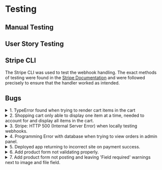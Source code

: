 # Testing

## Manual Testing

## User Story Testing

## Stripe CLI

 The Stripe CLI was used to test the webhook handling. The exact methods of testing were found in the [Stripe Documentation](https://stripe.com/docs/payments/handling-payment-events#use-cli) and were followed precisely to ensure that the handler worked as intended. 


## Bugs

<details>
 <summary>1. TypeError found when trying to render cart items in the cart</summary>
 This was fixed by introducing the quantity variable to the for loop. 

```
    for item_id, quantity in cart.items():
            pack = get_object_or_404(Packs, pk=item_id)
            total += pack.price
            product_count += 1
            stripe_price_id = pack.stripe_price_id
            cart_items.append({
                'item_id': item_id,
                'quantity': quantity,
                'pack': pack,
                'stripe_price_id': stripe_price_id,
            })
```
</details>


<details>
 <summary>2. Shopping cart only able to display one item at a time, needed to account for and display all items in the cart.</summary>
 This was tricky to fix as I was using Stripe Checkout, which uses stripe_price_id's to determine the product being sold. This is relayed using this code from the Stripe documentation.

 ```
    def create_checkout_session():
        try:
            checkout_session = stripe.checkout.Session.create(
                line_items=[
                    {
                        # Provide the exact Price ID (for example, pr_1234) of the product you want to sell
                        'price': '{{PRICE_ID}}',
                        'quantity': 1,
                    },
                ],
                mode='payment',
                success_url=YOUR_DOMAIN + '/success.html',
                cancel_url=YOUR_DOMAIN + '/cancel.html',
            )
        except Exception as e:
            return str(e)

        return redirect(checkout_session.url, code=303)
 ```

Products are added on the Stripe dashboard and you use the given price_id to reference items in your code, normally giving each item a checkout page of their own. I resolved this using the following code, grabbing every item from the shopping cart, their individual stripe_price_id (which I defined for each product in the Packs model) and appending the information to the array that Stripe's documentation uses. 

```
def create_checkout_session(request):
    """ Create checkout session Stripe """

    YOUR_DOMAIN = 'https://8000-hollownotempty-portfolio-kuwz79nvo6k.ws-eu34.gitpod.io/'

    cart = request.session.get('cart', {})

    line_items = []

    for item_id, quantity in cart.items():
        pack = get_object_or_404(Packs, pk=item_id)
        stripe_price_id = pack.stripe_price_id
        pd = {
            'price': stripe_price_id,
            'quantity': quantity,
        }
        
        line_items.append(pd)

    checkout_session = stripe.checkout.Session.create(
        line_items=line_items,
        mode='payment',
        success_url=YOUR_DOMAIN + 'checkout/success/',
        cancel_url=YOUR_DOMAIN + 'cart/',
    )

    return redirect(checkout_session.url, code=303)
```

With this code, the Stripe checkout page displays the checkout for all the items in the cart. 
</details>

<details>
 <summary>3. Stripe: HTTP 500 (Internal Server Error) when locally testing webhooks.</summary>
    The solution for this was quite easy as it was simply a matter of adding a trailing '/' to the webhook url 
</details>

<details>
 <summary>4. Programming Error with database when trying to view orders in admin panel.</summary>
    From digging around on the internet, I believe this was an issue with my database that I couldn't quite pin point, so to solve the problem I flushed my database out and migrated it again. This fixed the issue but unfortunately deleted my superusers and product info so I had to re-make them. 
</details>

<details>
 <summary>5. Deployed app returning to incorrect site on payment success.</summary>
    I realised after deployment that the YOUR_DOMAIN variable was still returning to the local host. Once this was changed to the heroku domain, the site worked perfectly. 
</details>


<details>
 <summary>6. Add product form not validating properly.</summary>
    The view for adding a product was using `form.save` and not `form.save()`, causing it not to validate properly.
</details>

<details>
 <summary>7. Add product form not posting and leaving 'Field required' warnings next to image and file field.</summary>
    This was fixed by adding the enctype to the form element. 

```
<form action="{% url 'add_product' %}" class="form" method="POST" enctype="multipart/form-data">
            {% csrf_token %}
            {{ form|crispy }}
            <button type="submit" class="btn btn-dark mt-3">Add Product</button>
        </form>
```
</details>